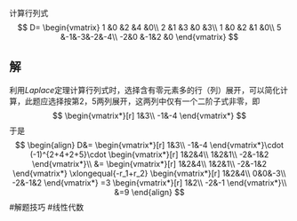 计算行列式
$$
D=
\begin{vmatrix}
1 &0 &2 &4 &0\\
2 &1 &3 &0 &3\\
1 &0 &2 &1 &0\\
5 &-1&-3&-2&-4\\
-2&0 &-1&2 &0
\end{vmatrix}
$$
## 解
利用$Laplace$定理计算行列式时，选择含有零元素多的行（列）展开，可以简化计算，此题应选择按第$2$，$5$两列展开，这两列中仅有一个二阶子式非零，即
$$
\begin{vmatrix*}[r]
1&3\\
-1&-4
\end{vmatrix*}
$$
于是
$$
\begin{align}
D&=
\begin{vmatrix*}[r]
1&3\\
-1&-4
\end{vmatrix*}\cdot
(-1)^{2+4+2+5}\cdot
\begin{vmatrix*}[r]
1&2&4\\
1&2&1\\
-2&-1&2
\end{vmatrix*}\\
&=
\begin{vmatrix*}[r]
1&2&4\\
1&2&1\\
-2&-1&2
\end{vmatrix*}
\xlongequal{-r_1+r_2}
\begin{vmatrix*}[r]
1&2&4\\
0&0&-3\\
-2&-1&2
\end{vmatrix*}
=3
\begin{vmatrix*}[r]
1&2\\
-2&-1
\end{vmatrix*}\\
&=9
\end{align}
$$
#解题技巧 #线性代数